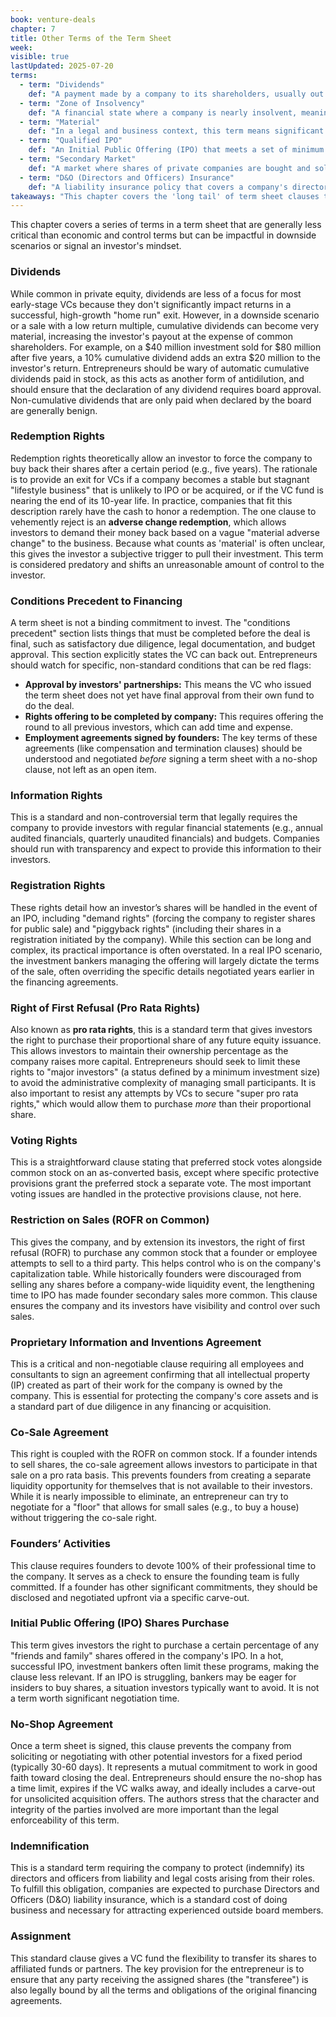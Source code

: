 ```yaml
---
book: venture-deals
chapter: 7
title: Other Terms of the Term Sheet
week: 
visible: true
lastUpdated: 2025-07-20
terms:
  - term: "Dividends"
    def: "A payment made by a company to its shareholders, usually out of its profits, as a way to share the company's earnings with its owners. Dividends can be paid in cash or in additional stock. While common for large public companies, they are less of a focus in startups, which typically reinvest all earnings back into the business to fuel growth."
  - term: "Zone of Insolvency"
    def: "A financial state where a company is nearly insolvent, meaning its liabilities are greater than its assets. When a company enters this zone, the board of directors' legal duty shifts from maximizing value for shareholders to preserving assets for the benefit of its creditors."
  - term: "Material"
    def: "In a legal and business context, this term means significant enough to be relevant to a decision. A 'material' fact, event, or amount is one that a reasonable person (like an investor or board member) would consider important when making a choice. For example, a dividend payment becomes 'material' when it is large enough to significantly alter an investor's overall return."
  - term: "Qualified IPO"
    def: "An Initial Public Offering (IPO) that meets a set of minimum criteria negotiated in the financing documents, typically a minimum amount of money to be raised (e.g., $50 million) and a minimum price per share."
  - term: "Secondary Market"
    def: "A market where shares of private companies are bought and sold. Unlike a public stock exchange, these transactions happen between private parties (e.g., founders selling to new investors) and are subject to company approval and rights of first refusal."
  - term: "D&O (Directors and Officers) Insurance"
    def: "A liability insurance policy that covers a company's directors and officers from personal financial losses if they are sued for alleged wrongful acts while managing the company. It is considered essential for attracting and protecting outside board members."
takeaways: "This chapter covers the 'long tail' of term sheet clauses that, while less critical than economics and control, can still have significant implications. Understanding these terms is valuable for any major negotiation, as it teaches the importance of reading the fine print, recognizing standard 'boilerplate' versus potentially problematic clauses, and understanding how these terms can protect you or create obligations in different scenarios, especially when things don't go as planned."
---
```


This chapter covers a series of terms in a term sheet that are generally less critical than economic and control terms but can be impactful in downside scenarios or signal an investor's mindset.

### Dividends
While common in private equity, dividends are less of a focus for most early-stage VCs because they don't significantly impact returns in a successful, high-growth "home run" exit. However, in a downside scenario or a sale with a low return multiple, cumulative dividends can become very material, increasing the investor's payout at the expense of common shareholders. For example, on a $40 million investment sold for $80 million after five years, a 10% cumulative dividend adds an extra $20 million to the investor's return. Entrepreneurs should be wary of automatic cumulative dividends paid in stock, as this acts as another form of antidilution, and should ensure that the declaration of any dividend requires board approval. Non-cumulative dividends that are only paid when declared by the board are generally benign.

### Redemption Rights
Redemption rights theoretically allow an investor to force the company to buy back their shares after a certain period (e.g., five years). The rationale is to provide an exit for VCs if a company becomes a stable but stagnant "lifestyle business" that is unlikely to IPO or be acquired, or if the VC fund is nearing the end of its 10-year life. In practice, companies that fit this description rarely have the cash to honor a redemption. The one clause to vehemently reject is an **adverse change redemption**, which allows investors to demand their money back based on a vague "material adverse change" to the business. Because what counts as 'material' is often unclear, this gives the investor a subjective trigger to pull their investment. This term is considered predatory and shifts an unreasonable amount of control to the investor.

### Conditions Precedent to Financing
A term sheet is not a binding commitment to invest. The "conditions precedent" section lists things that must be completed before the deal is final, such as satisfactory due diligence, legal documentation, and budget approval. This section explicitly states the VC can back out. Entrepreneurs should watch for specific, non-standard conditions that can be red flags:
* **Approval by investors' partnerships:** This means the VC who issued the term sheet does not yet have final approval from their own fund to do the deal.
* **Rights offering to be completed by company:** This requires offering the round to all previous investors, which can add time and expense.
* **Employment agreements signed by founders:** The key terms of these agreements (like compensation and termination clauses) should be understood and negotiated *before* signing a term sheet with a no-shop clause, not left as an open item.

### Information Rights
This is a standard and non-controversial term that legally requires the company to provide investors with regular financial statements (e.g., annual audited financials, quarterly unaudited financials) and budgets. Companies should run with transparency and expect to provide this information to their investors.

### Registration Rights
These rights detail how an investor’s shares will be handled in the event of an IPO, including "demand rights" (forcing the company to register shares for public sale) and "piggyback rights" (including their shares in a registration initiated by the company). While this section can be long and complex, its practical importance is often overstated. In a real IPO scenario, the investment bankers managing the offering will largely dictate the terms of the sale, often overriding the specific details negotiated years earlier in the financing agreements.

### Right of First Refusal (Pro Rata Rights)
Also known as **pro rata rights**, this is a standard term that gives investors the right to purchase their proportional share of any future equity issuance. This allows investors to maintain their ownership percentage as the company raises more capital. Entrepreneurs should seek to limit these rights to "major investors" (a status defined by a minimum investment size) to avoid the administrative complexity of managing small participants. It is also important to resist any attempts by VCs to secure "super pro rata rights," which would allow them to purchase *more* than their proportional share.

### Voting Rights
This is a straightforward clause stating that preferred stock votes alongside common stock on an as-converted basis, except where specific protective provisions grant the preferred stock a separate vote. The most important voting issues are handled in the protective provisions clause, not here.

### Restriction on Sales (ROFR on Common)
This gives the company, and by extension its investors, the right of first refusal (ROFR) to purchase any common stock that a founder or employee attempts to sell to a third party. This helps control who is on the company's capitalization table. While historically founders were discouraged from selling any shares before a company-wide liquidity event, the lengthening time to IPO has made founder secondary sales more common. This clause ensures the company and its investors have visibility and control over such sales.

### Proprietary Information and Inventions Agreement
This is a critical and non-negotiable clause requiring all employees and consultants to sign an agreement confirming that all intellectual property (IP) created as part of their work for the company is owned by the company. This is essential for protecting the company's core assets and is a standard part of due diligence in any financing or acquisition.

### Co-Sale Agreement
This right is coupled with the ROFR on common stock. If a founder intends to sell shares, the co-sale agreement allows investors to participate in that sale on a pro rata basis. This prevents founders from creating a separate liquidity opportunity for themselves that is not available to their investors. While it is nearly impossible to eliminate, an entrepreneur can try to negotiate for a "floor" that allows for small sales (e.g., to buy a house) without triggering the co-sale right.

### Founders’ Activities
This clause requires founders to devote 100% of their professional time to the company. It serves as a check to ensure the founding team is fully committed. If a founder has other significant commitments, they should be disclosed and negotiated upfront via a specific carve-out.

### Initial Public Offering (IPO) Shares Purchase
This term gives investors the right to purchase a certain percentage of any "friends and family" shares offered in the company's IPO. In a hot, successful IPO, investment bankers often limit these programs, making the clause less relevant. If an IPO is struggling, bankers may be eager for insiders to buy shares, a situation investors typically want to avoid. It is not a term worth significant negotiation time.

### No-Shop Agreement
Once a term sheet is signed, this clause prevents the company from soliciting or negotiating with other potential investors for a fixed period (typically 30-60 days). It represents a mutual commitment to work in good faith toward closing the deal. Entrepreneurs should ensure the no-shop has a time limit, expires if the VC walks away, and ideally includes a carve-out for unsolicited acquisition offers. The authors stress that the character and integrity of the parties involved are more important than the legal enforceability of this term.

### Indemnification
This is a standard term requiring the company to protect (indemnify) its directors and officers from liability and legal costs arising from their roles. To fulfill this obligation, companies are expected to purchase Directors and Officers (D&O) liability insurance, which is a standard cost of doing business and necessary for attracting experienced outside board members.

### Assignment
This standard clause gives a VC fund the flexibility to transfer its shares to affiliated funds or partners. The key provision for the entrepreneur is to ensure that any party receiving the assigned shares (the "transferee") is also legally bound by all the terms and obligations of the original financing agreements.